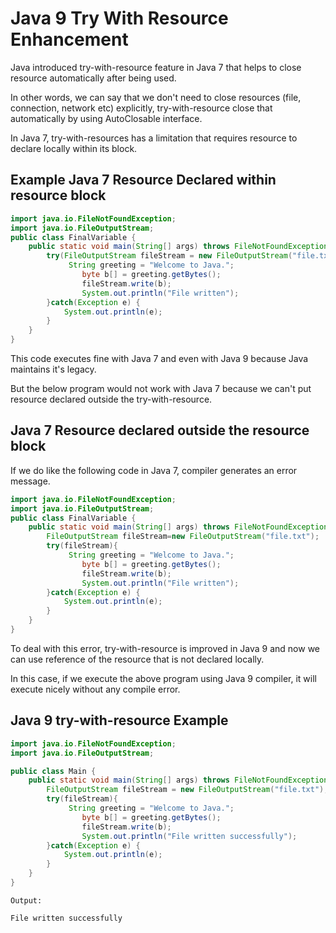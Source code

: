 # Java 9 Try With Resource Enhancement

Java introduced try-with-resource feature in Java 7 that helps to close resource automatically after being used.

In other words, we can say that we don't need to close resources (file, connection, network etc) explicitly, try-with-resource close that automatically by using AutoClosable interface.

In Java 7, try-with-resources has a limitation that requires resource to declare locally within its block.

## Example Java 7 Resource Declared within resource block

```java
import java.io.FileNotFoundException;  
import java.io.FileOutputStream;  
public class FinalVariable {  
    public static void main(String[] args) throws FileNotFoundException {  
        try(FileOutputStream fileStream = new FileOutputStream("file.txt");){  
             String greeting = "Welcome to Java.";      
                byte b[] = greeting.getBytes();       
                fileStream.write(b);      
                System.out.println("File written");           
        }catch(Exception e) {  
            System.out.println(e);  
        }         
    }  
}
```

This code executes fine with Java 7 and even with Java 9 because Java maintains it's legacy.

But the below program would not work with Java 7 because we can't put resource declared outside the try-with-resource.

## Java 7 Resource declared outside the resource block
If we do like the following code in Java 7, compiler generates an error message.

```java
import java.io.FileNotFoundException;  
import java.io.FileOutputStream;  
public class FinalVariable {  
    public static void main(String[] args) throws FileNotFoundException {  
        FileOutputStream fileStream=new FileOutputStream("file.txt");  
        try(fileStream){  
             String greeting = "Welcome to Java.";
                byte b[] = greeting.getBytes();       
                fileStream.write(b);      
                System.out.println("File written");           
        }catch(Exception e) {  
            System.out.println(e);  
        }         
    }  
}  
```

To deal with this error, try-with-resource is improved in Java 9 and now we can use reference of the resource that is not declared locally.

In this case, if we execute the above program using Java 9 compiler, it will execute nicely without any compile error.

## Java 9 try-with-resource Example

```java
import java.io.FileNotFoundException;  
import java.io.FileOutputStream;  

public class Main {  
    public static void main(String[] args) throws FileNotFoundException {  
        FileOutputStream fileStream = new FileOutputStream("file.txt");  
        try(fileStream){  
             String greeting = "Welcome to Java.";      
                byte b[] = greeting.getBytes();       
                fileStream.write(b);      
                System.out.println("File written successfully");           
        }catch(Exception e) {  
            System.out.println(e);  
        }         
    }  
}  
```

```
Output:

File written successfully
```
